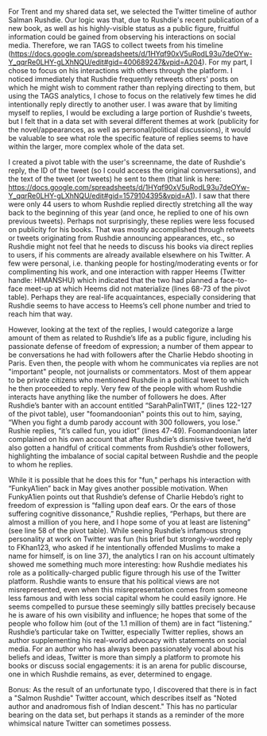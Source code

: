 For Trent and my shared data set, we selected the Twitter timeline of author Salman Rushdie.  Our logic was that, due to Rushdie's recent publication of a new book, as well as his highly-visible status as a public figure, fruitful information could be gained from observing his interactions on social media.  Therefore, we ran TAGS to collect tweets from his timeline (https://docs.google.com/spreadsheets/d/1HYqf90xV5uRodL93u7deOYw-Y_qqrRe0LHY-gLXhNQU/edit#gid=400689247&vpid=A204). For my part, I chose to focus on his interactions with others through the platform.  I noticed immediately that Rushdie frequently retweets others' posts on which he might wish to comment rather than replying directing to them, but using the TAGS analytics, I chose to focus on the relatively few times he did intentionally reply directly to another user.  I was aware that by limiting myself to replies, I would be excluding a large portion of Rushdie's tweets, but I felt that in a data set with several different themes at work (publicity for the novel/appearances, as well as personal/political discussions), it would be valuable to see what role the specific feature of replies seems to have within the larger, more complex whole of the data set.    

I created a pivot table with the user's screenname, the date of Rushdie's reply, the ID of the tweet (so I could access the original conversations), and the text of the tweet (or tweets) he sent to them (that link is here: https://docs.google.com/spreadsheets/d/1HYqf90xV5uRodL93u7deOYw-Y_qqrRe0LHY-gLXhNQU/edit#gid=1579104395&vpid=A1). I saw that there were only 44 users to whom Rushdie replied directly stretching all the way back to the beginning of this year (and once, he replied to one of his own previous tweets).  Perhaps not surprisingly, these replies were less focused on publicity for his books. That was mostly accomplished through retweets or tweets originating from Rushdie announcing appearances, etc., so Rushdie might not feel that he needs to discuss his books via direct replies to users, if his comments are already available elsewhere on his Twitter.  A few were personal, i.e. thanking people for hosting/moderating events or for complimenting his work, and one interaction with rapper Heems (Twitter handle: HIMANSHU) which indicated that the two had planned a face-to-face meet-up at which Heems did not materialize (lines 68-73 of the pivot table). Perhaps they are real-life acquaintances, especially considering that Rushdie seems to have access to Heems’s cell phone number and tried to reach him that way. 

However, looking at the text of the replies, I would categorize a large amount of them as related to Rushdie’s life as a public figure, including his passionate defense of freedom of expression; a number of them appear to be conversations he had with followers after the Charlie Hebdo shooting in Paris.  Even then, the people with whom he communicates via replies are not "important" people, not journalists or commentators.  Most of them appear to be private citizens who mentioned Rushdie in a political tweet to which he then proceeded to reply.  Very few of the people with whom Rushdie interacts have anything like the number of followers he does. After Rushdie’s banter with an account entitled “SarahPalinTWIT,” (lines 122-127 of the pivot table), user "foomandoonian" points this out to him, saying, “When you fight a dumb parody account with 300 followers, you lose.” Rushie replies, “it’s called fun, you idiot” (lines 47-49). Foomandoonian later complained on his own account that after Rushdie’s dismissive tweet, he’d also gotten a handful of critical comments from Rushdie’s other followers, highlighting the imbalance of social capital between Rushdie and the people to whom he replies. 

While it is possible that he does this for "fun," perhaps his interaction with “FunkyA1ien” back in May gives another possible motivation. When FunkyA1ien points out that Rushdie’s defense of Charlie Hebdo’s right to freedom of expression is “falling upon deaf ears. Or the ears of those suffering cognitive dissonance,” Rushdie replies, “Perhaps, but there are almost a million of you here, and I hope some of you at least are listening” (see line 58 of the pivot table).  While seeing Rushdie’s infamous strong personality at work on Twitter was fun (his brief but strongly-worded reply to FKhan123, who asked if he intentionally offended Muslims to make a name for himself, is on line 37), the analytics I ran on his account ultimately showed me something much more interesting: how Rushdie mediates his role as a politically-charged public figure through his use of the Twitter platform.  Rushdie wants to ensure that his political views are not misrepresented, even when this misrepresentation comes from someone less famous and with less social capital whom he could easily ignore.  He seems compelled to pursue these seemingly silly battles precisely because he is aware of his own visibility and influence; he hopes that some of the people who follow him (out of the 1.1 million of them) are in fact “listening.” Rushdie’s particular take on Twitter, especially Twitter replies, shows an author supplementing his real-world advocacy with statements on social media.  For an author who has always been passionately vocal about his beliefs and ideas, Twitter is more than simply a platform to promote his books or discuss social engagements: it is an arena for public discourse, one in which Rushdie remains, as ever, determined to engage.  

Bonus: As the result of an unfortunate typo, I discovered that there is in fact a "Salmon Rushdie" Twitter account, which describes itself as "Noted author and anadromous fish of Indian descent."  This has no particular bearing on the data set, but perhaps it stands as a reminder of the more whimsical nature Twitter can sometimes possess.  
